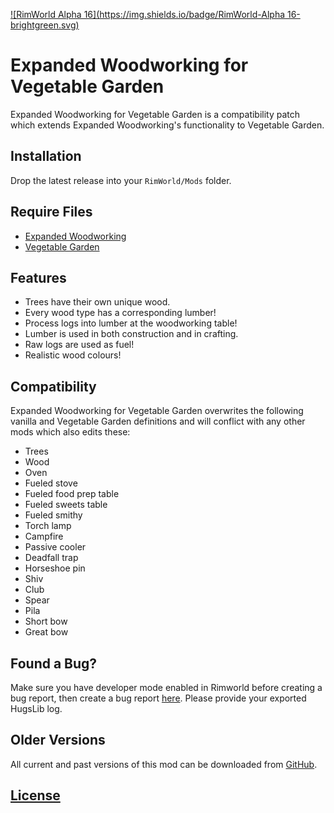 [![RimWorld Alpha 16](https://img.shields.io/badge/RimWorld-Alpha 16-brightgreen.svg)](http://rimworldgame.com/)

# Expanded Woodworking for Vegetable Garden
Expanded Woodworking for Vegetable Garden is a compatibility patch which extends Expanded Woodworking's functionality to Vegetable Garden.

## Installation
Drop the latest release into your `RimWorld/Mods` folder.

## Require Files
- [Expanded Woodworking](https://github.com/Qwynn/ExpandedWoodworking/releases)
- [Vegetable Garden](https://ludeon.com/forums/index.php?topic=12934.0)

## Features
- Trees have their own unique wood.
- Every wood type has a corresponding lumber!
- Process logs into lumber at the woodworking table!
- Lumber is used in both construction and in crafting.
- Raw logs are used as fuel!
- Realistic wood colours!

## Compatibility
Expanded Woodworking for Vegetable Garden overwrites the following vanilla and Vegetable Garden definitions and will conflict with any other mods which also edits these:

- Trees
- Wood
- Oven
- Fueled stove
- Fueled food prep table
- Fueled sweets table
- Fueled smithy
- Torch lamp
- Campfire
- Passive cooler
- Deadfall trap
- Horseshoe pin
- Shiv
- Club
- Spear
- Pila
- Short bow
- Great bow

## Found a Bug?
Make sure you have developer mode enabled in Rimworld before creating a bug report, then create a bug report [here](https://github.com/Qwynn/ExpandedWoodworkingVG/issues). Please provide your exported HugsLib log.

## Older Versions
All current and past versions of this mod can be downloaded from [GitHub](https://github.com/Qwynn/ExpandedWoodworkingVG/releases).

## [License](https://creativecommons.org/licenses/by-nc-sa/4.0/)
